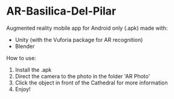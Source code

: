 # AR-Basilica-Del-Pilar

Augmented reality mobile app for Android only (.apk) made with:
* Unity (with the Vuforia package for AR recognition)
* Blender

How to use:
1. Install the .apk
2. Direct the camera to the photo in the folder 'AR Photo'
3. Click the object in front of the Cathedral for more information
4. Enjoy!